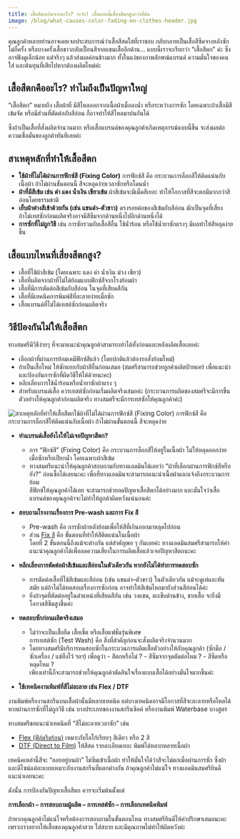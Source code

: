 ```yaml
---
title: เสื้อสีตกเกิดจากอะไร? ระวัง! เสื้อแบบนี้เสี่ยงสีตกสูงกว่าที่คิด
image: /blog/what-causes-color-fading-on-clothes-header.jpg
---
```

คุณลูกค้าหลายท่านอาจเคยเจอประสบการณ์ว่าเสื้อสีสดใสที่เราชอบ กลับกลายเป็นเสื้อสีซีดจางหลังซักไม่กี่ครั้ง หรือบางครั้งเสื้อขาวกลับเปื้อนสีจากแขนเสื้ออีกด้าน…
แบบนี้เราจะเรียกว่า “เสื้อสีตก” ค่ะ ซึ่งอาจฟังดูเล็กน้อย แต่จริงๆ แล้วส่งผลค่อนข้างมาก ทั้งในแง่ของภาพลักษณ์แบรนด์ ความมั่นใจของคนใส่ และต้นทุนที่เสียไปหากต้องผลิตใหม่ค่ะ

## เสื้อสีตกคืออะไร? ทำไมถึงเป็นปัญหาใหญ่

“เสื้อสีตก” หมายถึง เสื้อผ้าที่ มีสีไหลออกจากเนื้อผ้าเมื่อลงน้ำ หรือระหว่างการซัก โดยเฉพาะถ้าเสื้อมีสีเข้มจัด หรือมีส่วนที่ตัดต่อกับสีอ่อน ก็อาจทำให้สีไหลมาปนกันได้

ซึ่งถ้าเป็นเสื้อที่สั่งผลิตจำนวนมาก หรือเสื้อแบรนด์ของคุณลูกค้าเกิดเหตุการณ์แบบนี้ขึ้น จะส่งผลต่อความเชื่อมั่นของลูกค้าทันทีเลยค่ะ

## สาเหตุหลักที่ทำให้เสื้อสีตก

- **ใช้ผ้าที่ไม่ได้ผ่านการฟิกซ์สี (Fixing Color)** การฟิกซ์สี คือ กระบวนการล็อกสีให้ติดแน่นกับเนื้อผ้า ถ้าไม่ผ่านขั้นตอนนี้ สีจะหลุดง่ายเวลาซักหรือโดนน้ำ
- **ผ้าที่มีสีเข้ม เช่น ดำ แดง น้ำเงิน เขียวเข้ม** ผ้าสีเข้มจะมีเม็ดสีเยอะ ทำให้โอกาสที่สีจะตกมีมากกว่าสีอ่อนโดยธรรมชาติ
- **เย็บผ้าต่างสีเข้าด้วยกัน (เช่น แขนดำ–ตัวขาว)** ตรงรอยต่อของสีเข้มกับสีอ่อน มักเป็นจุดที่เสี่ยง  
  ถ้าไม่เทสซักก่อนผลิตจริงอาจมีสีซึมจากด้านหนึ่งไปอีกด้านหนึ่งได้
- **การซักที่ไม่ถูกวิธี** เช่น การซักรวมกับเสื้อสีอื่น ใช้น้ำร้อน หรือใช้น้ำยาซักแรงๆ มีผลทำให้สีหลุดง่ายขึ้น

## เสื้อแบบไหนที่เสี่ยงสีตกสูง?

- เสื้อที่ใช้ผ้าสีเข้ม (โดยเฉพาะ แดง ดำ น้ำเงิน ม่วง เขียว)
- เสื้อที่ผลิตจากผ้าที่ไม่ได้ย้อมแบบฟิกซ์สีจากโรงย้อมผ้า
- เสื้อที่มีการตัดต่อสีเข้มกับสีอ่อน ในจุดที่เสียดสีกัน
- เสื้อที่มีเทคนิคการพิมพ์สีที่ละลายง่ายเมื่อซัก
- เสื้อแบรนด์ที่ไม่ได้เทสต์ซักก่อนผลิตจริง

## วิธีป้องกันไม่ให้เสื้อสีตก

ทางสมศรีมีวิธีง่ายๆ ที่จะมาแนะนำคุณลูกค้าสามารถทำได้ทั้งก่อนและหลังผลิตเสื้อเลยค่ะ

- เลือกผ้าที่ผ่านการย้อมเคมีฟิกซ์สีแล้ว (โดยปกติแล้วต้องรอสั่งย้อมใหม่)
- ถ้าเป็นเสื้อใหม่ ให้ซักแยกกับผ้าสีอื่นก่อนเสมอ (สมศรีสามารถช่วยลูกค้าผลิตป้ายแคร์ เพื่อแนะนำและป้องกันการซักที่ผิดวิธีให้ได้ด้วยนะคะ)
- หลีกเลี่ยงการใช้น้ำร้อนหรือน้ำยาซักผ้าแรง ๆ
- สำหรับแบรนด์เสื้อ ควรเทสต์ซักก่อนเริ่มผลิตจริงเสมอค่ะ (กระบวนการผลิตของสมศรีจะมีการขึ้นตัวอย่างให้คุณลูกค้าก่อนผลิตจริง ทางสมศรีจะมีการเทสซักให้คุณลูกค้าค่ะ)

![สาเหตุหลักที่ทำให้เสื้อสีตกใช้ผ้าที่ไม่ได้ผ่านการฟิกซ์สี (Fixing Color) การฟิกซ์สี คือ กระบวนการล็อกสีให้ติดแน่นกับเนื้อผ้า ถ้าไม่ผ่านขั้นตอนนี้ สีจะหลุดง่าย](/blog/what-causes-color-fading-on-clothes-1.jpg)

- **ทำแบรนด์เสื้อยังไงให้ไม่เจอปัญหาสีตก?**
  - การ “ฟิกซ์สี” (Fixing Color) คือ กระบวนการล็อกสีให้อยู่ในเนื้อผ้า ไม่ให้หลุดออกง่ายเมื่อซักหรือเปียกน้ำ โดยเฉพาะผ้าสีเข้ม
  - ทางสมศรีแนะนำให้คุณลูกค้าสอบถามกับทางแอดมินได้เลยว่า “ผ้าที่เลือกผ่านการฟิกซ์สีหรือยัง?” ก่อนซื้อได้เลยนะคะ เพื่อที่ทางแอดมินจะสามารถแนะนำเนื้อผ้าและแจ้งถึงกระบวนการย้อม <br>
    สีฟิกซ์ให้คุณลูกค้าได้เลย จะสามารถช่วยลดปัญหาเสื้อสีตกได้อย่างมาก และมั่นใจว่าเสื้อแบรนด์ของคุณลูกค้าจะไม่ทำให้ลูกค้าผิดหวังแน่นอนค่ะ

- **สอบถามโรงงานเรื่องการ Pre-wash และการ Fix สี**
  - Pre-wash คือ การซักผ้าหลังย้อมเพื่อให้สีที่เกินออกมาหลุดไปก่อน
  - ส่วน [Fix สี](https://www.worldchemical.co.th/product/%E0%B8%99%E0%B9%89%E0%B8%B3%E0%B8%A2%E0%B8%B2%E0%B8%81%E0%B8%B1%E0%B8%99%E0%B8%AA%E0%B8%B5%E0%B8%95%E0%B8%81-fix-tr/?srsltid=AfmBOooef8dgvgY4BS6uukJut6SdWwd9ypsrq9M41p39tG-bcxe49Pwn)
    คือ ขั้นตอนที่ทำให้สีติดแน่นในเนื้อผ้า <br>
    โดยที่ 2 ขั้นตอนนี้ถึงแม้จะต่างกัน แต่สำคัญพอ ๆ กันเลยค่ะ ทางแอดมินสมศรีสามารถให้คำแนะนำคุณลูกค้าได้เพื่อลดความเสี่ยงในการผลิตเสื้อแล้วเจอปัญหาสีตกนะคะ

- **หลีกเลี่ยงการตัดต่อผ้าสีเข้มและสีอ่อนในตัวเดียวกัน หากยังไม่ได้ทำการทดสอบซัก**
  - การตัดต่อเสื้อที่ใช้สีเข้มและสีอ่อน (เช่น แขนดำ–ตัวขาว) ในตัวเดียวกัน แม้จะดูเท่และทันสมัย แต่ถ้าไม่ได้ทดสอบเรื่องการซักก่อน อาจทำให้สีเข้มไหลมายังส่วนสีอ่อนได้ค่ะ
  - ยิ่งถ้าจุดที่ตัดต่ออยู่ในตำแหน่งที่เสียดสีกัน เช่น วงแขน, ตะเข็บด้านข้าง, ชายเสื้อ จะยิ่งมีโอกาสสีซึมสูงขึ้นค่ะ

- **ทดสอบซักก่อนผลิตจริงเสมอ**
  - ไม่ว่าจะเป็นเสื้อยืด เสื้อเชิ้ต หรือเสื้อแฟชั่นรุ่นพิเศษ <br>
    การเทสต์ซัก (Test Wash) คือ สิ่งที่สำคัญก่อนจะสั่งผลิตจริงจำนวนมาก
  - โดยทางสมศรีมีบริการทดสอบซักในกระบวนการผลิตเสื้อตัวอย่างให้กับคุณลูกค้า (ซักมือ / ซักเครื่อง / แช่ทิ้งไว้ ฯลฯ) เพื่อดูว่า - สีตกหรือไม่ ? - สีซึมจากจุดตัดต่อไหม ? - สีซีดหรือหลุดไหม ? <br>
    เพียงเท่านี้ก็จะสามารถช่วยให้คุณลูกค้าตัดสินใจเรื่องแบบเสื้อได้อย่างมั่นใจมากขึ้นค่ะ

- **ใช้เทคนิคงานพิมพ์ที่สีไม่ละลาย เช่น Flex / DTF**

งานพิมพ์หรืองานสกรีนบนเสื้อผ้านั้นมีหลายเทคนิค แต่บางเทคนิคอาจมีโอกาสที่สีจะละลายหรือไหลได้หากผ่านการซักที่ไม่ถูกวิธี เช่น บางประเภทของงานสกรีนซิลค์ หรืองานพิมพ์ Waterbase บางสูตร

ทางสมศรีขอแนะนำเทคนิคที่ “สีไม่ละลายเวลาซัก” เช่น

- [Flex (ฟิล์มรีดร้อน)](/blog/what-is-flex-screen) เหมาะกับโลโก้เรียบๆ สีเดียว หรือ 2 สี
- [DTF (Direct to Film)](/blog/what-is-dtg-vs-dtf) ให้สีสด รายละเอียดเยอะ พิมพ์ได้หลากหลายเนื้อผ้า

เทคนิคเหล่านี้สีจะ “ลอยอยู่บนผ้า” ไม่ซึมเข้าเนื้อผ้า ทำให้มั่นใจได้ว่าสีจะไม่ตกเมื่อผ่านการซัก ซึ่งผ้าและดีไซน์แต่ละแบบเหมาะกับงานสกรีนที่แตกต่างกัน ถ้าคุณลูกค้าไม่แน่ใจ ทางแอดมินสมศรียินดีแนะนำเลยนะคะ

ดังนั้น การป้องกันปัญหาเสื้อสีตก ควรจะเริ่มต้นตั้งแต่

**การเลือกผ้า – การสอบถามผู้ผลิต – การเทสต์ซัก – การเลือกเทคนิคพิมพ์**

ถ้าหากคุณลูกค้าไม่แน่ใจหรือต้องการสอบถามในขั้นตอนไหน ทางสมศรียินดีให้คำปรึกษาเสมอนะคะ เพราะเราอยากให้เสื้อของคุณลูกค้าสวย ใส่สบาย และมีคุณภาพไม่ทำให้ผิดหวังค่ะ

